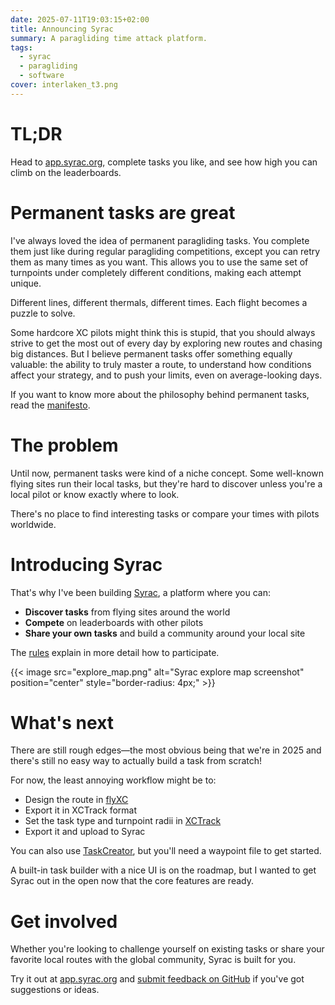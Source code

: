 ```yaml
---
date: 2025-07-11T19:03:15+02:00
title: Announcing Syrac
summary: A paragliding time attack platform.
tags:
  - syrac
  - paragliding
  - software
cover: interlaken_t3.png
---
```


# TL;DR

Head to [app.syrac.org](https://app.syrac.org), complete tasks you like, and see how high you can climb on the leaderboards.

# Permanent tasks are great

I've always loved the idea of permanent paragliding tasks.
You complete them just like during regular paragliding competitions, except you can retry them as many times as you want.
This allows you to use the same set of turnpoints under completely different conditions, making each attempt unique.

Different lines, different thermals, different times. Each flight becomes a puzzle to solve.

Some hardcore XC pilots might think this is stupid, that you should always strive to get the most out of every day by exploring new routes and chasing big distances.
But I believe permanent tasks offer something equally valuable: the ability to truly master a route, to understand how conditions affect your strategy, and to push your limits, even on average-looking days.

If you want to know more about the philosophy behind permanent tasks, read the [manifesto](https://docs.syrac.org/manifesto).

# The problem

Until now, permanent tasks were kind of a niche concept.
Some well-known flying sites run their local tasks, but they're hard to discover unless you're a local pilot or know exactly where to look.

There's no place to find interesting tasks or compare your times with pilots worldwide.

# Introducing Syrac

That's why I've been building [Syrac](https://app.syrac.org), a platform where you can:

* **Discover tasks** from flying sites around the world
* **Compete** on leaderboards with other pilots
* **Share your own tasks** and build a community around your local site

The [rules](https://docs.syrac.org/rules) explain in more detail how to participate.

{{< image src="explore_map.png" alt="Syrac explore map screenshot" position="center" style="border-radius: 4px;" >}}

# What's next

There are still rough edges—the most obvious being that we're in 2025 and there's still no easy way to actually build a task from scratch!

For now, the least annoying workflow might be to:

* Design the route in [flyXC](https://flyxc.app/)
* Export it in XCTrack format
* Set the task type and turnpoint radii in [XCTrack](https://xctrack.org/)
* Export it and upload to Syrac

You can also use [TaskCreator](https://www.vololiberomontecucco.it/taskcreator/), but you'll need a waypoint file to get started.

A built-in task builder with a nice UI is on the roadmap, but I wanted to get Syrac out in the open now that the core features are ready.

# Get involved

Whether you're looking to challenge yourself on existing tasks or share your favorite local routes with the global community, Syrac is built for you.

Try it out at [app.syrac.org](https://app.syrac.org) and [submit feedback on GitHub](https://github.com/orgs/syrac-org/discussions/new/choose) if you've got suggestions or ideas.
